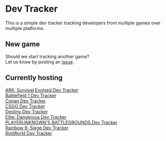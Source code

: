 # Dev Tracker
This is a simple dev tracker tracking developers from multiple games over multiple platforms.

## New game
Should we start tracking another game?  
Let us know by posting an [issue](https://github.com/post-tracker/site/issues/new).

## Currently hosting

[ARK: Survival Evolved Dev Tracker](https://arkdevtracker.com)  
[Battlefield 1 Dev Tracker](https://battlefielddevtracker.com)  
[Conan Dev Tracker](https://conandevtracker.com)  
[CSGO Dev Tracker](https://csgodevtracker.com)  
[Destiny Dev Tracker](https://destinydevtracker.com)  
[Elite: Dangerous Dev Tracker](https://elitedevtracker.com)  
[PLAYERUNKNOWN'S BATTLEGROUNDS Dev Tracker](https://pubgdevtracker.com)  
[Rainbow 6: Siege Dev Tracker](https://developertracker.com/rainbow6/)  
[RimWorld Dev Tracker](https://rimworlddevtracker.com)  
